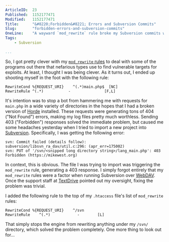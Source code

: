 ```yaml
---
ArticleID:  23
Published:  1152177471
Modified:   1152177471
Title:      "&#8220;Forbidden&#8221; Errors and Subversion Commits"
Slug:       "forbidden-errors-and-subversion-commits"
OneLine:    "A wayward `mod_rewrite` rule broke my Subversion commits with 403 (\"Forbidden\") errors.  Here's how I fixed it."
Tags:       
    - Subversion

...
```

So, I got pretty clever with my [`mod_rewrite` rules][rewrite] to deal with some of the programs out there that nefarious types use to find vulnerable targets for exploits.  At least, I thought I was being clever.  As it turns out, I ended up shooting myself in the foot with the following rule:

    RewriteCond %{REQUEST_URI}    ^(.*)main.php$  [NC]
    RewriteRule ^(.*)           -               [F,L]
    
It's intention was to stop a bot from hammering me with requests for `main.php` in a wide variety of directories in the hopes that I had a broken version of [Horde][horde] installed.  These requests were generating tons of 404 ("Not Found") errors, making my log files pretty much worthless.  Sending 403 ("Forbidden") responses solved the immediate problem, but caused me some headaches yesterday when I tried to import a new project into [Subversion][svn].  Specifically, I was getting the following error:

    svn: Commit failed (details follow):
    subversion/libsvn_ra_dav/util.c:296: (apr_err=175002)
    svn: PUT of '/svn/<snipped long directory string>/lang_main.php': 403 Forbidden (https://mikewest.org)
    
In context, this is obvious.  The file I was trying to import was triggering the `mod_rewrite` rule, generating a 403 response.  I simply forgot entirely that my `mod_rewrite` rules were a factor when running Subversion over [WebDAV][webdav].  Once the support staff at [TextDrive][textdrive] pointed out my oversight, fixing the problem was trivial.  

I added the following rule to the top of my `.htaccess` file's list of `mod_rewrite` rules:

    RewriteCond %{REQUEST_URI}    ^/svn
    RewriteRule    ^(.*)            -        [L]
    
That simply stops the engine from rewriting anything under my `/svn/` directory, which solved the problem completely.  One more thing to look out for...

[rewrite]: http://mikewest.org/archive/leveraging-modrewrite "Leveraging `mod_rewrite`"
[horde]: http://www.horde.org/ "Horde Project"
[svn]: http://subversion.tigris.org/ "Subversion"
[webdav]: http://en.wikipedia.org/wiki/WebDAV "Wikipedia: WebDAV"
[textdrive]: http://textdrive.com/ "TextDrive"